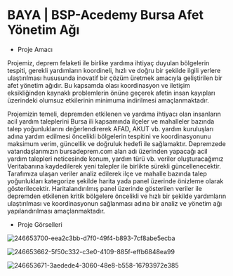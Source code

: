 # BAYA | BSP-Acedemy Bursa Afet Yönetim Ağı

- Proje Amacı

Projemiz, deprem felaketi ile birlike yardıma ihtiyaç duyulan bölgelerin tespiti, gerekli yardımların koordineli, hızlı ve doğru bir şekilde ilgili yerlere ulaştırılması hususunda inovatif bir çözüm üretmek amacıyla geliştirilen bir afet yönetim ağıdır. Bu kapsamda olası koordinasyon ve iletişim eksikliğinden kaynaklı problemlerin önüne geçerek afetin insan kayıpları üzerindeki olumsuz etkilerinin minimuma indirilmesi amaçlanmaktadır.

Projemizin temeli, depremden etkilenen ve yardıma ihtiyacı olan insanların acil yardım taleplerini Bursa ili kapsamında ilçeler ve mahalleler bazında talep yoğunluklarını değerlendirerek AFAD, AKUT vb. yardım kuruluşları adına yardım edilmesi öncelikli bölgelerin tespitini ve koordinasyonunu maksimum verim, güncellik ve doğruluk hedefi ile sağlamaktır. Depremzede vatandaşlarımızın bursadeprem.com alan adı üzerinden yapacağı acil yardım talepleri neticesinde konum, yardım türü vb. veriler oluşturacağımız Veritabanına kaydedilerek yeni talepler ile birlikte sürekli güncellenecektir. Tarafımıza ulaşan veriler analiz edilerek ilçe ve mahalle bazında talep yoğunlukları kategorize şekilde harita yada panel üzerinde önizleme olarak gösterilecektir. Haritalandırılmış panel üzerinde gösterilen veriler ile depremden etkilenen kritik bölgelere öncelikli ve hızlı bir şekilde yardımların ulaştırılması ve koordinasyonun sağlanması adına bir analiz ve yönetim ağı yapılandırılması amaçlanmaktadır.

- Proje Görselleri

![246653700-eea2c3bb-d7f0-49f4-b893-7cf8abe5ecba](https://github.com/sekiilkay/BAYA/assets/103059048/7888bc4a-e646-407a-a75e-a6fb20a0fd70)

![246653662-5f50c332-c3e0-4109-885f-effb6848ea99](https://github.com/sekiilkay/BAYA/assets/103059048/9bee563e-615d-4a98-a6a3-0880568694f0)

![246653671-3aedede4-3060-48e8-b558-16793972e385](https://github.com/sekiilkay/BAYA/assets/103059048/f82a7bc9-9951-49b9-b5f4-1e31a004c63f)
